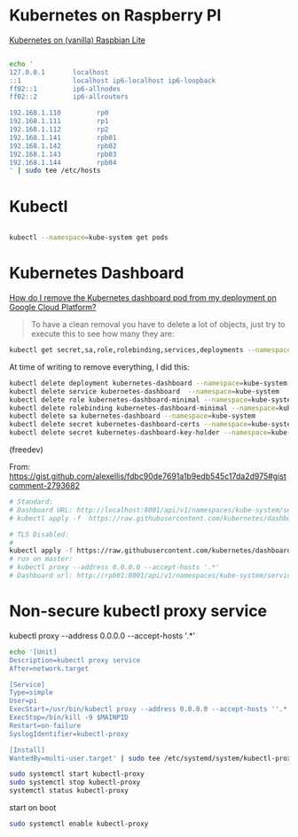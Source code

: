 # Kubernetes on Raspberry PI

[Kubernetes on (vanilla) Raspbian Lite](https://gist.github.com/alexellis/fdbc90de7691a1b9edb545c17da2d975)


```sh

echo '
127.0.0.1       localhost
::1             localhost ip6-localhost ip6-loopback
ff02::1         ip6-allnodes
ff02::2         ip6-allrouters

192.168.1.110         rp0
192.168.1.111         rp1
192.168.1.112         rp2
192.168.1.141         rpb01
192.168.1.142         rpb02
192.168.1.143         rpb03
192.168.1.144         rpb04
' | sudo tee /etc/hosts


```


# Kubectl

```sh

kubectl --namespace=kube-system get pods

```

# Kubernetes Dashboard

[How do I remove the Kubernetes dashboard pod from my deployment on Google Cloud Platform?](https://stackoverflow.com/questions/46173307/how-do-i-remove-the-kubernetes-dashboard-pod-from-my-deployment-on-google-cloud)

> To have a clean removal you have to delete a lot of objects, just try to execute this to see how many they are:

```sh
kubectl get secret,sa,role,rolebinding,services,deployments --namespace=kube-system | grep dashboard
```
At time of writing to remove everything, I did this:

```sh
kubectl delete deployment kubernetes-dashboard --namespace=kube-system
kubectl delete service kubernetes-dashboard  --namespace=kube-system
kubectl delete role kubernetes-dashboard-minimal --namespace=kube-system
kubectl delete rolebinding kubernetes-dashboard-minimal --namespace=kube-system
kubectl delete sa kubernetes-dashboard --namespace=kube-system
kubectl delete secret kubernetes-dashboard-certs --namespace=kube-system
kubectl delete secret kubernetes-dashboard-key-holder --namespace=kube-system
```

(freedev)



From: https://gist.github.com/alexellis/fdbc90de7691a1b9edb545c17da2d975#gistcomment-2793682

```sh
# Standard:
# Dashboard URL: http://localhost:8001/api/v1/namespaces/kube-system/services/https:kubernetes-dashboard:/proxy/
# kubectl apply -f  https://raw.githubusercontent.com/kubernetes/dashboard/v1.10.1/src/deploy/recommended/kubernetes-dashboard-arm.yaml

# TLS Disabled:
#
kubectl apply -f https://raw.githubusercontent.com/kubernetes/dashboard/v1.10.1/src/deploy/alternative/kubernetes-dashboard-arm.yaml
# run on master:
# kubectl proxy --address 0.0.0.0 --accept-hosts '.*'
# Dashboard url: http://rpb01:8001/api/v1/namespaces/kube-system/services/http:kubernetes-dashboard:/proxy/


```

# Non-secure kubectl proxy service

kubectl proxy --address 0.0.0.0 --accept-hosts '.*'

```sh
echo '[Unit]
Description=kubectl proxy service
After=network.target

[Service]
Type=simple
User=pi
ExecStart=/usr/bin/kubectl proxy --address 0.0.0.0 --accept-hosts ''.*''
ExecStop=/bin/kill -9 $MAINPID
Restart=on-failure
SyslogIdentifier=kubectl-proxy

[Install]
WantedBy=multi-user.target' | sudo tee /etc/systemd/system/kubectl-proxy.service

```

```sh
sudo systemctl start kubectl-proxy
sudo systemctl stop kubectl-proxy
systemctl status kubectl-proxy

```

start on boot
```sh
sudo systemctl enable kubectl-proxy


```